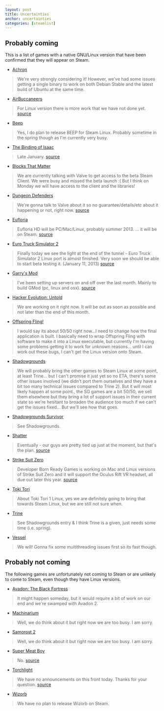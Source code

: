 ```yaml
---
layout: post
title: Uncertainties
anchor: uncertainties
categories: [steamlist]
---
```


Probably coming
---------------

This is a list of games with a native GNU/Linux version that have been confirmed that they will appear on Steam.  

- [Achron](http://store.steampowered.com/app/109700/)
> We're very strongly considering it! However, we've had some issues getting a single binary to work on both Debian Stable and the latest build of Ubuntu at the same time.
- [AirBuccaneers](http://store.steampowered.com/app/223630/)
> For Linux version there is more work that we have not done yet. 
[source](http://steamcommunity.com/app/223630/discussions/0/846938351173220372/#c846941710571338183) 
- [Beep](http://store.steampowered.com/app/104200/)
> Yes, I do plan to release BEEP for Steam Linux. Probably sometime in the spring though as I'm currently very busy.
- [The Binding of Isaac](http://store.steampowered.com/app/113200/)
> Late January. 
[source](http://steamcommunity.com/app/113200/discussions/0/846942156064425763/#c846942156064638849)
- [Blocks That Matter](http://store.steampowered.com/app/111800/)
> We are currently talking with Valve to get access to the beta Steam Client. We were busy and missed the beta launch :( But I think on Monday we will have access to the client and the libraries!
- [Dungeon Defenders](http://store.steampowered.com/app/65800/)
> We're gonna talk to Valve about it so no guarantee/details/etc about it happening or not, right now. 
[source](http://forums.trendyent.com/showthread.php?88074-Linux-Version-FAQ&p=747779&viewfull=1#post747779) 
- [Eufloria](http://store.steampowered.com/app/41210/)
> Eufloria HD will be PC/Mac/Linux, probably summer 2013. ... it will be on Steam.
[source](http://steamcommunity.com/app/41210/discussions/0/864951022580397498/#c846944052733617314)
- [Euro Truck Simulator 2](http://store.steampowered.com/app/227300/)
> Finally today we see the light at the end of the tunnel - Euro Truck Simulator 2 Linux port is almost finished. Very soon we should be able to start beta testing it. (January 11, 2013)
[source](http://blog.scssoft.com/2013/01/linux-is-close.html)
- [Garry's Mod](http://store.steampowered.com/app/4000/)
> I’ve been setting up servers on and off over the last month. Mainly to build GMod (pc, linux and osx).
[source](http://garry.tv/post/42030021399/catch-up)
- [Hacker Evolution: Untold](http://store.steampowered.com/app/70110/)
> We are working on it right now. It will be out as soon as possible and not later than the end of this month.
- [Offspring Fling!](http://store.steampowered.com/app/211360/)
> I would say its about 50/50 right now...I need to change how the final application is built. I basically need to wrap Offspring Fling with software to make it into a Linux executable, but currently I'm having some problems getting it to work for unknown reasons... until I can work out these bugs, I can't get the Linux version onto Steam.
- [Shadowgrounds](http://store.steampowered.com/app/2500/)
> We will probably bring the other games to Steam Linux at some point, at least Trine... but I can't promise it just yet so no ETA, there's some other issues involved (we didn't port them ourselves and they have a bit too many technical issues compared to Trine 2). But it will most likely happen at some point., the SG games are a bit 50/50, we sell them elsewhere but they bring a lot of support issues in their current state so we're hesitant to broaden the audience too much if we can't get the issues fixed... But we'll see how that goes.
- [Shadowgrounds Survivor](http://store.steampowered.com/app/11200/)
> See Shadowgrounds.
- [Shatter](http://store.steampowered.com/app/20820/)
> Eventually - our guys are pretty tied up just at the moment, but that's the plan.
[source](https://twitter.com/sidhenz/status/288123060098326528)
- [Strike Suit Zero](http://store.steampowered.com/app/209540/)
> Developer Born Ready Games is working on Mac and Linux versions of Strike Suit Zero and it will support the Oculus Rift VR headset, all due out later this year.
[source](http://www.joystiq.com/2013/01/23/strike-suit-zero-ignores-the-countdown-out-now-for-pc/)
- [Toki Tori](http://store.steampowered.com/app/38700/)
> About Toki Tori 1 Linux, yes we are definitely going to bring that towards Steam Linux, but we are still not sure when.
- [Trine](http://store.steampowered.com/app/35700/)
> See Shadowgrounds entry & I think Trine is a given, just needs some time (i.e. spring).
- [Vessel](http://store.steampowered.com/app/108500/)
> We will! Gonna fix some multithreading issues first so its fast though.

Probably not coming
-------------------

The following games are unfortunately not coming to Steam or are unlikely to come to Steam, even though they have Linux versions.

- [Avadon: The Black Fortress](http://store.steampowered.com/app/112100/)
> It might happen someday, but it would require a bit of work on our end and we're swamped with Avadon 2.
- [Machinarium](http://store.steampowered.com/app/40700/)
> Well, we do think about it but right now we are too busy. I am sorry.
- [Samorost 2](http://store.steampowered.com/app/40720/)
> Well, we do think about it but right now we are too busy. I am sorry.
- [Super Meat Boy](http://store.steampowered.com/app/40800/)
> No.
[source](http://steamcommunity.com/app/40800/discussions/0/864951475490355056/) 
- [Torchlight](http://store.steampowered.com/app/41500/)
> We have no announcements on this front today. Thanks for your question.
[source](http://steamcommunity.com/app/41500/discussions/0/828925849183725891/#c846943514184499975) 
- [Wizorb](http://store.steampowered.com/app/207420/)
> We have no plan to release Wizorb on Steam.
